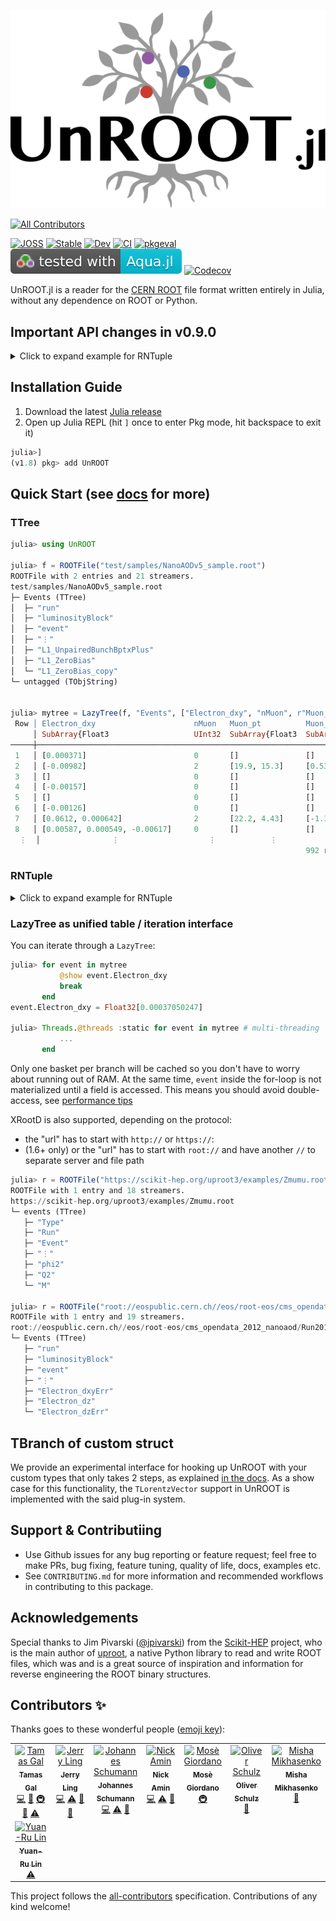 ![](https://github.com/JuliaHEP/UnROOT.jl/raw/master/docs/src/assets/unroot.svg)

<!-- ALL-CONTRIBUTORS-BADGE:START - Do not remove or modify this section -->
[![All Contributors](https://img.shields.io/badge/all_contributors-8-orange.svg?style=flat-square)](#contributors-)
<!-- ALL-CONTRIBUTORS-BADGE:END -->
[![JOSS](https://joss.theoj.org/papers/bab42b0c60f9dc7ef3b8d6460bc7229c/status.svg)](https://joss.theoj.org/papers/bab42b0c60f9dc7ef3b8d6460bc7229c)
[![Stable](https://img.shields.io/badge/docs-stable-blue.svg)](https://juliahep.github.io/UnROOT.jl/stable)
[![Dev](https://img.shields.io/badge/docs-dev-blue.svg)](https://juliahep.github.io/UnROOT.jl/dev)
[![CI](https://github.com/JuliaHEP/UnROOT.jl/actions/workflows/ci.yml/badge.svg?branch=main)](https://github.com/JuliaHEP/UnROOT.jl/actions/workflows/ci.yml)
[![pkgeval](https://juliahub.com/docs/General/UnROOT/stable/pkgeval.svg)](https://juliahub.com/ui/Packages/General/UnROOT)
[![Aqua QA](https://raw.githubusercontent.com/JuliaTesting/Aqua.jl/master/badge.svg)](https://github.com/JuliaTesting/Aqua.jl)
[![Codecov](https://codecov.io/gh/JuliaHEP/UnROOT.jl/branch/master/graph/badge.svg)](https://codecov.io/gh/JuliaHEP/UnROOT.jl)

UnROOT.jl is a reader for the [CERN ROOT](https://root.cern) file format
written entirely in Julia, without any dependence on ROOT or Python.

## Important API changes in v0.9.0
<details><summary>Click to expand example for RNTuple</summary>
<p>

We decided to alter the behaviour of `getindex(f::ROOTfile, s::AbstractString)` which is essentially
the method called called when `f["foo/bar"]` is used. Before `v0.9.0`, `UnROOT` tried to do a best guess
and return a tree/branch or even fully parsed data. This lead to two bigger issues.

  1. Errors prevented any further exploration once `UnROOT` bumped into something it could not interpret, although it might not even be requested by the user (e.g. the interpretation of a single branch in a tree, while others would work fine)
  2. Unpredictable behaviour (type instability): the path dictates which type of data is returned.

Starting from `v0.9.0` we introduce an interface where `f["..."]` always returns genuine ROOT datatypes (or custom ones if you provide interpretations) and only performs the actual parsing when explicitly requested by the user via helper methods like `LazyBranch(f, "...")`.

Long story short, the following pattern can be used to fix your code when upgrading to `v0.9.0`:

    f("foo/bar") => LazyBranch(f, "foo/bar")
    
The `f["foo/bar"]` accessor should now work on almost all files and is a handy utility to explore the ROOT data structures.

See [PR199](https://github.com/JuliaHEP/UnROOT.jl/pull/199) for more details.
</p>
</details>
  
## Installation Guide
1. Download the latest [Julia release](https://julialang.org/downloads/)
2. Open up Julia REPL (hit `]` once to enter Pkg mode, hit backspace to exit it)
```julia
julia>]
(v1.8) pkg> add UnROOT
```
## Quick Start (see [docs](https://JuliaHEP.github.io/UnROOT.jl/dev/) for more)

### TTree
```julia
julia> using UnROOT

julia> f = ROOTFile("test/samples/NanoAODv5_sample.root")
ROOTFile with 2 entries and 21 streamers.
test/samples/NanoAODv5_sample.root
├─ Events (TTree)
│  ├─ "run"
│  ├─ "luminosityBlock"
│  ├─ "event"
│  ├─ "⋮"
│  ├─ "L1_UnpairedBunchBptxPlus"
│  ├─ "L1_ZeroBias"
│  └─ "L1_ZeroBias_copy"
└─ untagged (TObjString)


julia> mytree = LazyTree(f, "Events", ["Electron_dxy", "nMuon", r"Muon_(pt|eta)$"])
 Row │ Electron_dxy                      nMuon   Muon_pt          Muon_eta        
     │ SubArray{Float3                   UInt32  SubArray{Float3  SubArray{Float3 
─────┼────────────────────────────────────────────────────────────────────────────
 1   │ [0.000371]                        0       []               []
 2   │ [-0.00982]                        2       [19.9, 15.3]     [0.53, 0.229]
 3   │ []                                0       []               []
 4   │ [-0.00157]                        0       []               []
 5   │ []                                0       []               []
 6   │ [-0.00126]                        0       []               []
 7   │ [0.0612, 0.000642]                2       [22.2, 4.43]     [-1.13, 1.98]
 8   │ [0.00587, 0.000549, -0.00617]     0       []               []
  ⋮  │                ⋮                    ⋮            ⋮                ⋮
                                                                  992 rows omitted
```

### RNTuple
<details><summary>Click to expand example for RNTuple</summary>
<p>

```julia
julia> using UnROOT

julia> f = ROOTFile("./test/samples/RNTuple/test_ntuple_stl_containers.root");

julia> f["ntuple"]
UnROOT.RNTuple with 5 rows, 13 fields, and metadata:
  header: 
    name: "ntuple"
    ntuple_description: ""
    writer_identifier: "ROOT v6.29/01"
    schema: 
      RNTupleSchema with 13 top fields
      ├─ :lorentz_vector ⇒ Struct
      ├─ :vector_tuple_int32_string ⇒ Vector
      ├─ :string ⇒ String
      ├─ :vector_string ⇒ Vector
      ├─ :vector_vector_int32 ⇒ Vector
      ├─ :vector_variant_int64_string ⇒ Vector
      ├─ :vector_vector_string ⇒ Vector
      ├─ :variant_int32_string ⇒ Union
      ├─ :array_float ⇒ StdArray{3}
      ├─ :tuple_int32_string ⇒ Struct
      ├─ :array_lv ⇒ StdArray{3}
      ├─ :pair_int32_string ⇒ Struct
      └─ :vector_int32 ⇒ Vector
      
  footer: 
    cluster_summaries: UnROOT.ClusterSummary[ClusterSummary(num_first_entry=0, num_entries=5)]

julia> LazyTree(f, "ntuple")
 Row │ string  vector_int32     array_float      vector_vector_i     vector_string       vector_vector_s     variant_int32_s  vector_variant_     ⋯
     │ String  Vector{Int32}    StaticArraysCor  Vector{Vector{I     Vector{String}      Vector{Vector{S     Union{Int32, St  Vector{Union{In     ⋯
─────┼─────────────────────────────────────────────────────────────────────────────────────────────────────────────────────────────────────────────
 1   │ one     [1]              [1.0, 1.0, 1.0]  Vector{Int32}[Int3  ["one"]             [["one"]]           1                Union{Int64, Strin  ⋯
 2   │ two     [1, 2]           [2.0, 2.0, 2.0]  Vector{Int32}[Int3  ["one", "two"]      [["one"], ["two"]]  two              Union{Int64, Strin  ⋯
 3   │ three   [1, 2, 3]        [3.0, 3.0, 3.0]  Vector{Int32}[Int3  ["one", "two", "th  [["one"], ["two"],  three            Union{Int64, Strin  ⋯
 4   │ four    [1, 2, 3, 4]     [4.0, 4.0, 4.0]  Vector{Int32}[Int3  ["one", "two", "th  [["one"], ["two"],  4                Union{Int64, Strin  ⋯
 5   │ five    [1, 2, 3, 4, 5]  [5.0, 5.0, 5.0]  Vector{Int32}[Int3  ["one", "two", "th  [["one"], ["two"],  5                Union{Int64, Strin  ⋯
                                                                                                                                  5 columns omitted
```
   
</p>
</details>

### LazyTree as unified table / iteration interface
You can iterate through a `LazyTree`:
```julia
julia> for event in mytree
           @show event.Electron_dxy
           break
       end
event.Electron_dxy = Float32[0.00037050247]

julia> Threads.@threads :static for event in mytree # multi-threading
           ...
       end
```

Only one basket per branch will be cached so you don't have to worry about running out of RAM.
At the same time, `event` inside the for-loop is not materialized until a field is accessed. This means you should avoid double-access, 
see [performance tips](https://juliahep.github.io/UnROOT.jl/dev/performancetips/#Don't-%22double-access%22)

XRootD is also supported, depending on the protocol:
-   the "url" has to start with `http://` or `https://`:
-   (1.6+ only) or the "url" has to start with `root://` and have another `//` to separate server and file path
```julia
julia> r = ROOTFile("https://scikit-hep.org/uproot3/examples/Zmumu.root")
ROOTFile with 1 entry and 18 streamers.
https://scikit-hep.org/uproot3/examples/Zmumu.root
└─ events (TTree)
   ├─ "Type"
   ├─ "Run"
   ├─ "Event"
   ├─ "⋮"
   ├─ "phi2"
   ├─ "Q2"
   └─ "M"

julia> r = ROOTFile("root://eospublic.cern.ch//eos/root-eos/cms_opendata_2012_nanoaod/Run2012B_DoubleMuParked.root")
ROOTFile with 1 entry and 19 streamers.
root://eospublic.cern.ch//eos/root-eos/cms_opendata_2012_nanoaod/Run2012B_DoubleMuParked.root
└─ Events (TTree)
   ├─ "run"
   ├─ "luminosityBlock"
   ├─ "event"
   ├─ "⋮"
   ├─ "Electron_dxyErr"
   ├─ "Electron_dz"
   └─ "Electron_dzErr"

```

## TBranch of custom struct

We provide an experimental interface for hooking up UnROOT with your custom types
that only takes 2 steps, as explained [in the docs](https://JuliaHEP.github.io/UnROOT.jl/dev/advanced/custom_branch/).
As a show case for this functionality, the `TLorentzVector` support in UnROOT is implemented
with the said plug-in system.

## Support & Contributiing
- Use Github issues for any bug reporting or feature request; feel free to make PRs, 
bug fixing, feature tuning, quality of life, docs, examples etc.
- See `CONTRIBUTING.md` for more information and recommended workflows in contributing to this package.

<!-- 
## TODOs

- [x] Parsing the file header
- [x] Read the `TKey`s of the top level dictionary
- [x] Reading the available trees
- [x] Reading the available streamers
- [x] Reading a simple dataset with primitive streamers
- [x] Reading of raw basket bytes for debugging
- [ ] Automatically generate streamer logic
- [x] Prettier `show` for `Lazy*`s
- [ ] Clean up `Cursor` use
- [x] Reading `TNtuple` #27
- [x] Reading histograms (`TH1D`, `TH1F`, `TH2D`, `TH2F`, etc.) #48
- [ ] Clean up the `readtype`, `unpack`, `stream!` and `readobjany` construct
- [ ] Refactor the code and add more docs
- [ ] Class name detection of sub-branches
- [ ] High-level histogram interface -->

## Acknowledgements

Special thanks to Jim Pivarski ([@jpivarski](https://github.com/jpivarski))
from the [Scikit-HEP](https://github.com/scikit-hep) project, who is the
main author of [uproot](https://github.com/scikit-hep/uproot), a native
Python library to read and write ROOT files, which was and is a great source
of inspiration and information for reverse engineering the ROOT binary
structures.


## Contributors ✨

Thanks goes to these wonderful people ([emoji key](https://allcontributors.org/docs/en/emoji-key)):

<!-- ALL-CONTRIBUTORS-LIST:START - Do not remove or modify this section -->
<!-- prettier-ignore-start -->
<!-- markdownlint-disable -->
<table>
  <tbody>
    <tr>
      <td align="center" valign="top" width="14.28%"><a href="http://www.tamasgal.com"><img src="https://avatars.githubusercontent.com/u/1730350?v=4?s=100" width="100px;" alt="Tamas Gal"/><br /><sub><b>Tamas Gal</b></sub></a><br /><a href="https://github.com/JuliaHEP/UnROOT.jl/commits?author=tamasgal" title="Code">💻</a> <a href="https://github.com/JuliaHEP/UnROOT.jl/commits?author=tamasgal" title="Documentation">📖</a> <a href="#infra-tamasgal" title="Infrastructure (Hosting, Build-Tools, etc)">🚇</a> <a href="#data-tamasgal" title="Data">🔣</a> <a href="https://github.com/JuliaHEP/UnROOT.jl/commits?author=tamasgal" title="Tests">⚠️</a></td>
      <td align="center" valign="top" width="14.28%"><a href="https://github.com/Moelf"><img src="https://avatars.githubusercontent.com/u/5306213?v=4?s=100" width="100px;" alt="Jerry Ling"/><br /><sub><b>Jerry Ling</b></sub></a><br /><a href="https://github.com/JuliaHEP/UnROOT.jl/commits?author=Moelf" title="Code">💻</a> <a href="https://github.com/JuliaHEP/UnROOT.jl/commits?author=Moelf" title="Tests">⚠️</a> <a href="#data-Moelf" title="Data">🔣</a> <a href="https://github.com/JuliaHEP/UnROOT.jl/commits?author=Moelf" title="Documentation">📖</a></td>
      <td align="center" valign="top" width="14.28%"><a href="https://github.com/8me"><img src="https://avatars.githubusercontent.com/u/17862090?v=4?s=100" width="100px;" alt="Johannes Schumann"/><br /><sub><b>Johannes Schumann</b></sub></a><br /><a href="https://github.com/JuliaHEP/UnROOT.jl/commits?author=8me" title="Code">💻</a> <a href="https://github.com/JuliaHEP/UnROOT.jl/commits?author=8me" title="Tests">⚠️</a> <a href="#data-8me" title="Data">🔣</a></td>
      <td align="center" valign="top" width="14.28%"><a href="https://github.com/aminnj"><img src="https://avatars.githubusercontent.com/u/5760027?v=4?s=100" width="100px;" alt="Nick Amin"/><br /><sub><b>Nick Amin</b></sub></a><br /><a href="https://github.com/JuliaHEP/UnROOT.jl/commits?author=aminnj" title="Code">💻</a> <a href="https://github.com/JuliaHEP/UnROOT.jl/commits?author=aminnj" title="Tests">⚠️</a> <a href="#data-aminnj" title="Data">🔣</a></td>
      <td align="center" valign="top" width="14.28%"><a href="https://giordano.github.io"><img src="https://avatars.githubusercontent.com/u/765740?v=4?s=100" width="100px;" alt="Mosè Giordano"/><br /><sub><b>Mosè Giordano</b></sub></a><br /><a href="#infra-giordano" title="Infrastructure (Hosting, Build-Tools, etc)">🚇</a></td>
      <td align="center" valign="top" width="14.28%"><a href="https://github.com/oschulz"><img src="https://avatars.githubusercontent.com/u/546147?v=4?s=100" width="100px;" alt="Oliver Schulz"/><br /><sub><b>Oliver Schulz</b></sub></a><br /><a href="#ideas-oschulz" title="Ideas, Planning, & Feedback">🤔</a></td>
      <td align="center" valign="top" width="14.28%"><a href="https://github.com/mmikhasenko"><img src="https://avatars.githubusercontent.com/u/22725744?v=4?s=100" width="100px;" alt="Misha Mikhasenko"/><br /><sub><b>Misha Mikhasenko</b></sub></a><br /><a href="#data-mmikhasenko" title="Data">🔣</a></td>
    </tr>
    <tr>
      <td align="center" valign="top" width="14.28%"><a href="http://yuan-ru-lin.github.io"><img src="https://avatars.githubusercontent.com/u/7196133?v=4?s=100" width="100px;" alt="Yuan-Ru Lin"/><br /><sub><b>Yuan-Ru Lin</b></sub></a><br /><a href="https://github.com/JuliaHEP/UnROOT.jl/commits?author=Yuan-Ru-Lin" title="Tests">⚠️</a></td>
    </tr>
  </tbody>
</table>

<!-- markdownlint-restore -->
<!-- prettier-ignore-end -->

<!-- ALL-CONTRIBUTORS-LIST:END -->

This project follows the [all-contributors](https://github.com/all-contributors/all-contributors) specification. Contributions of any kind welcome!
